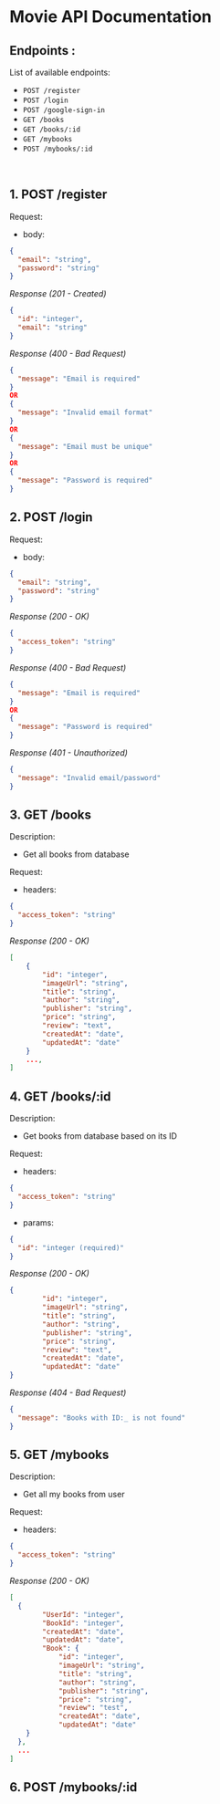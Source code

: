 # Movie API Documentation

## Endpoints :

List of available endpoints:

- `POST /register`
- `POST /login`
- `POST /google-sign-in`
- `GET /books`
- `GET /books/:id`
- `GET /mybooks`
- `POST /mybooks/:id`

&nbsp;

## 1. POST /register

Request:

- body:

```json
{
  "email": "string",
  "password": "string"
}
```

_Response (201 - Created)_

```json
{
  "id": "integer",
  "email": "string"
}
```

_Response (400 - Bad Request)_

```json
{
  "message": "Email is required"
}
OR
{
  "message": "Invalid email format"
}
OR
{
  "message": "Email must be unique"
}
OR
{
  "message": "Password is required"
}
```


## 2. POST /login

Request:

- body:

```json
{
  "email": "string",
  "password": "string"
}
```

_Response (200 - OK)_

```json
{
  "access_token": "string"
}
```

_Response (400 - Bad Request)_

```json
{
  "message": "Email is required"
}
OR
{
  "message": "Password is required"
}
```

_Response (401 - Unauthorized)_

```json
{
  "message": "Invalid email/password"
}
```


## 3. GET /books

Description:
- Get all books from database

Request:

- headers: 

```json
{
  "access_token": "string"
}
```

_Response (200 - OK)_

```json
[
    {
        "id": "integer",
        "imageUrl": "string",
        "title": "string",
        "author": "string",
        "publisher": "string",
        "price": "string",
        "review": "text",
        "createdAt": "date",
        "updatedAt": "date"
    }
    ...,
]
```


## 4. GET /books/:id

Description:
- Get books from database based on its ID

Request:

- headers:

```json
{
  "access_token": "string"
}
```

- params:

```json
{
  "id": "integer (required)"
}
```

_Response (200 - OK)_

```json
{
        "id": "integer",
        "imageUrl": "string",
        "title": "string",
        "author": "string",
        "publisher": "string",
        "price": "string",
        "review": "text",
        "createdAt": "date",
        "updatedAt": "date"
}
```
_Response (404 - Bad Request)_

```json
{
  "message": "Books with ID:_ is not found"
}
```


## 5. GET /mybooks

Description:
- Get all my books from user

Request:

- headers:

```json
{
  "access_token": "string"
}
```

_Response (200 - OK)_

```json
[
  {
        "UserId": "integer",
        "BookId": "integer",
        "createdAt": "date",
        "updatedAt": "date",
        "Book": {
            "id": "integer",
            "imageUrl": "string",
            "title": "string",
            "author": "string",
            "publisher": "string",
            "price": "string",
            "review": "test",
            "createdAt": "date",
            "updatedAt": "date"
    }
  },
  ...
]
```


## 6. POST /mybooks/:id